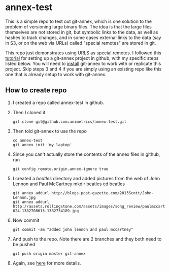 # annex-test

This is a simple repo to test out git-annex, which is one solution to the
problem of versioning large binary files.  The idea is that the large files
themselves are not stored in git, but symbolic links to the data, as well as
hashes to track changes, and in some cases external links to the data (say in
S3, or on the web via URLs) called "special remotes" are stored in git.  

This repo just demonstrates using URLS as special remotes.   I followed this
[tutorial](https://git-annex.branchable.com/tips/centralized_git_repository_tutorial/)
for setting up a git-annex project in github, with my specific steps listed
below.  You will need to [install](http://git-annex.branchable.com/install/)
git-annex to work with or replicate this project.  Skip steps 3 and 4 if you
are simply using an existing repo like this one that is already setup to work
with git-annex.  

## How to create repo

1.  I created a repo called annex-test in github.

2.  Then I cloned it 

		git clone git@github.com:animetrics/annex-test.git

3.  Then told git-annex to use the repo

		cd annex-test
		git annex init 'my laptop'

4.  Since you can't actually store the contents of the annex files in github, run

		git config remote.origin.annex-ignore true

5.  I created a *beatles* directory and added pictures from the web of John Lennon and Paul McCartney
		mkdir beatles
		cd beatles

		git annex addurl http://blogs.post-gazette.com/2013Scott/John-Lennon.jpg 
		git annex addurl http://assets.rollingstone.com/assets/images/song_review/paulmccartney-624-1382708613-1382734189.jpg 

6.  Now commit

		git commit -am "added john lennon and paul mccartney"
		
7.  And push to the repo.  Note there are 2 branches and they both need to be pushed

		git push origin master git-annex

8.  Again, see [here](https://git-annex.branchable.com/tips/centralized_git_repository_tutorial/) for more details.
		

